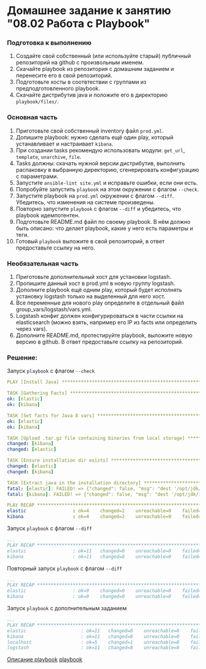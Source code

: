 # Домашнее задание к занятию "08.02 Работа с Playbook"
### Подготовка к выполнению
1. Создайте свой собственный (или используйте старый) публичный репозиторий на github с произвольным именем.
2. Скачайте playbook из репозитория с домашним заданием и перенесите его в свой репозиторий.
3. Подготовьте хосты в соотвтествии с группами из предподготовленного playbook.
4. Скачайте дистрибутив java и положите его в директорию `playbook/files/`.
### Основная часть
1. Приготовьте свой собственный inventory файл `prod.yml`.
2. Допишите playbook: нужно сделать ещё один play, который устанавливает и настраивает `kibana`.
3. При создании tasks рекомендую использовать модули: `get_url`, `template`, `unarchive`, `file`.
4. Tasks должны: скачать нужной версии дистрибутив, выполнить распаковку в выбранную директорию, сгенерировать конфигурацию с параметрами.
5. Запустите `ansible-lint site.yml` и исправьте ошибки, если они есть.
6. Попробуйте запустить `playbook` на этом окружении с флагом `--check`.
7. Запустите playbook на `prod.yml` окружении с флагом `--diff`. Убедитесь, что изменения на системе произведены.
8. Повторно запустите `playbook` с флагом `--diff` и убедитесь, что playbook идемпотентен.
9. Подготовьте README.md файл по своему playbook. В нём должно быть описано: что делает playbook, какие у него есть параметры и теги.
10. Готовый `playbook` выложите в свой репозиторий, в ответ предоставьте ссылку на него.
### Необязательная часть
1. Приготовьте дополнительный хост для установки logstash.
2. Пропишите данный хост в prod.yml в новую группу logstash.
3. Дополните playbook ещё одним play, который будет исполнять установку logstash только на выделенный для него хост.
4. Все переменные для нового play определите в отдельный файл group_vars/logstash/vars.yml.
5. Logstash конфиг должен конфигурироваться в части ссылки на elasticsearch (можно взять, например его IP из facts или определить через vars).
6. Дополните README.md, протестируйте playbook, выложите новую версию в github. В ответ предоставьте ссылку на репозиторий.
### Решение:

Запуск `playbook` с флагом `--check`

```yml
PLAY [Install Java] **********************************************************************************************************

TASK [Gathering Facts] *******************************************************************************************************
ok: [elastic]
ok: [kibana]

TASK [Set facts for Java 8 vars] *********************************************************************************************
ok: [elastic]
ok: [kibana]

TASK [Upload .tar.gz file containing binaries from local storage] ************************************************************
changed: [kibana]
changed: [elastic]

TASK [Ensure installation dir exists] ****************************************************************************************
changed: [elastic]
changed: [kibana]

TASK [Extract java in the installation directory] ****************************************************************************
fatal: [elastic]: FAILED! => {"changed": false, "msg": "dest '/opt/jdk/11.0.16' must be an existing dir"}
fatal: [kibana]: FAILED! => {"changed": false, "msg": "dest '/opt/jdk/11.0.16' must be an existing dir"}

PLAY RECAP *******************************************************************************************************************
elastic                 : ok=4    changed=2    unreachable=0    failed=1    skipped=0    rescued=0    ignored=0   
kibana                  : ok=4    changed=2    unreachable=0    failed=1    skipped=0    rescued=0    ignored=0   
```

Запуск `playbook` с флагом `--diff`
```yml
...
PLAY RECAP *******************************************************************************************************************
elastic                 : ok=11   changed=8    unreachable=0    failed=0    skipped=0    rescued=0    ignored=0   
kibana                  : ok=11   changed=8    unreachable=0    failed=0    skipped=0    rescued=0    ignored=0 
```

Повторный запуск `playbook` с флагом `--diff`
```yml
...
PLAY RECAP *******************************************************************************************************************
elastic                 : ok=9    changed=0    unreachable=0    failed=0    skipped=2    rescued=0    ignored=0   
kibana                  : ok=9    changed=0    unreachable=0    failed=0    skipped=2    rescued=0    ignored=0   
```

Запуск `playbook` с дополнительным заданием
```yml
...
PLAY RECAP ********************************************************************************************************************
elastic                    : ok=11   changed=8    unreachable=0    failed=0    skipped=0    rescued=0    ignored=0   
kibana                     : ok=11   changed=8    unreachable=0    failed=0    skipped=0    rescued=0    ignored=0   
localhost                  : ok=5    changed=1    unreachable=0    failed=0    skipped=1    rescued=0    ignored=0   
logstash                   : ok=11   changed=8    unreachable=0    failed=0    skipped=0    rescued=0    ignored=0 
```

[Описание playbook](https://github.com/Topper-crypto/netology/blob/main/playbook/README.md) 
[playbook](https://github.com/Topper-crypto/netology/tree/main/playbook)
